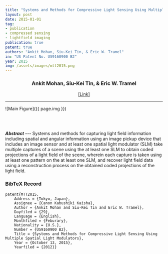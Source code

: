 ```yaml
---
title: "Systems and Methods for Compressive Light Sensing Using Multiple Spatial Light Modulators"
layout: post
date: 2015-01-01
tag: 
- publication
- compressed sensing
- lightfield imaging
publication: true
patent: true
authors: "Ankit Mohan, Siu-Kei Tin, & Eric W. Tramel"
in: "US Patent No. US9160900 B2"
year: 2015
img: /assets/images/mtt2015.png
---
```


<div align="center">
<h3>Ankit Mohan, Siu-Kei Tin, & Eric W. Tramel</h3>
<a href="http://patft.uspto.gov/netacgi/nph-Parser?Sect2=PTO1&Sect2=HITOFF&p=1&u=/netahtml/PTO/search-bool.html&r=1&f=G&l=50&d=PALL&RefSrch=yes&Query=PN/9160900">[Link]</a>
<!-- <a href="http://">[PDF]</a> -->
</div>

- - -

![Main Figure]({{ page.img }})
<!-- <figcaption class="caption">
caption
</figcaption> -->

<br><br>

***Abstract ---*** Systems and methods for capturing light field information including spatial and angular information using an image pickup device that includes an image sensor and at least one spatial light modulator (SLM) take multiple captures of a scene using the at least one SLM to obtain coded projections of a light field of the scene, wherein each capture is taken using at least one pattern on the at least one SLM, and recover light field data using a reconstruction process on the obtained coded projections of the light field.

### BibTeX Record
```
patent{MTT2015,
    Address = {Tokyo, Japan},
    Assignee = {Canon Kabushiki Kaisha},
    Author = {Ankit Mohan and Siu-Kei Tin and Eric W. Tramel},
    Dayfiled = {29},
    Language = {English},
    Monthfiled = {Feburary},
    Nationality = {U.S.},
    Number = {US9160900 B2},
    Title = {Systems and Methods for Compressive Light Sensing Using Multiple Spatial Light Modulators},
    Year = {October 13, 2015},
    Yearfiled = {2012}}
```